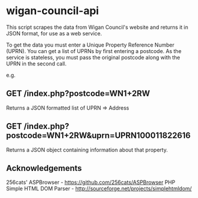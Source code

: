 # wigan-council-api

This script scrapes the data from Wigan Council's website and returns it in JSON format, for use as a web service.

To get the data you must enter a Unique Property Reference Number (UPRN). You can get a list of UPRNs by first entering a postcode. 
As the service is stateless, you must pass the original postcode along with the UPRN in the second call. 

e.g.

GET /index.php?postcode=WN1+2RW
-
Returns a JSON formatted list of UPRN => Address

GET /index.php?postcode=WN1+2RW&uprn=UPRN100011822616
-
Returns a JSON object containing information about that property.


Acknowledgements
-
256cats' ASPBrowser - https://github.com/256cats/ASPBrowser 
PHP Simple HTML DOM Parser -  http://sourceforge.net/projects/simplehtmldom/